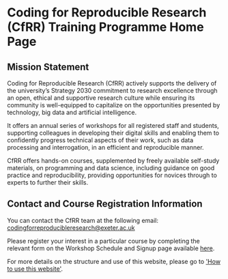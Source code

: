 # Coding for Reproducible Research (CfRR) Training Programme Home Page
## Mission Statement 
Coding for Reproducible Research (CfRR) actively supports the delivery of the university’s Strategy 2030 commitment to research excellence through an open, ethical and supportive research culture while ensuring its community is well-equipped to capitalize on the opportunities presented by technology, big data and artificial intelligence. 

It offers an annual series of workshops for all registered staff and students, supporting colleagues in developing their digital skills and enabling them to confidently progress technical aspects of their work, such as data processing and interrogation, in an efficient and reproducible manner. 

CfRR offers hands-on courses, supplemented by freely available self-study materials, on programming and data science, including guidance on good practice and reproducibility, providing opportunities for novices through to experts to further their skills. 

## Contact and Course Registration Information

You can contact the CfRR team at the following email: [codingforreproducibleresearch@exeter.ac.uk](mailto:codingforreproducibleresearch@exeter.ac.uk)

Please register your interest in a particular course by completing the relevant form on the Workshop Schedule and Signup page available [here](cfrr_program_details/courses_overview.ipynb).

For more details on the structure and use of this website, please go to ['How to use this website'](cfrr_program_details/how_to_use_CfRR.ipynb).